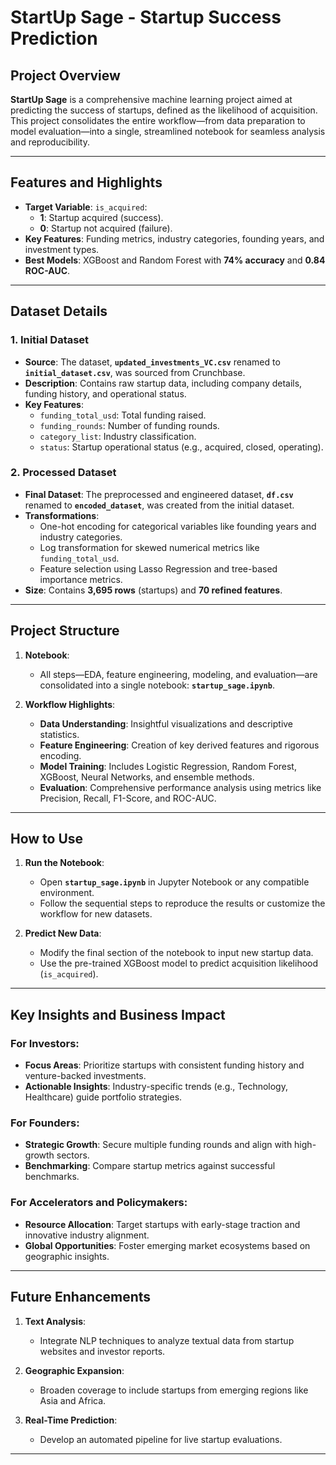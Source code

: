 # **StartUp Sage - Startup Success Prediction**

## **Project Overview**  
**StartUp Sage** is a comprehensive machine learning project aimed at predicting the success of startups, defined as the likelihood of acquisition. This project consolidates the entire workflow—from data preparation to model evaluation—into a single, streamlined notebook for seamless analysis and reproducibility.

---

## **Features and Highlights**  
- **Target Variable**: `is_acquired`:
  - **1**: Startup acquired (success).  
  - **0**: Startup not acquired (failure).  
- **Key Features**: Funding metrics, industry categories, founding years, and investment types.  
- **Best Models**: XGBoost and Random Forest with **74% accuracy** and **0.84 ROC-AUC**.  

---

## **Dataset Details**  

### **1. Initial Dataset**  
- **Source**: The dataset, **`updated_investments_VC.csv`** renamed to **`initial_dataset.csv`**, was sourced from Crunchbase.  
- **Description**: Contains raw startup data, including company details, funding history, and operational status.  
- **Key Features**:  
  - `funding_total_usd`: Total funding raised.  
  - `funding_rounds`: Number of funding rounds.  
  - `category_list`: Industry classification.  
  - `status`: Startup operational status (e.g., acquired, closed, operating).  

### **2. Processed Dataset**  
- **Final Dataset**: The preprocessed and engineered dataset, **`df.csv`** renamed to **`encoded_dataset`**, was created from the initial dataset.  
- **Transformations**:  
  - One-hot encoding for categorical variables like founding years and industry categories.  
  - Log transformation for skewed numerical metrics like `funding_total_usd`.  
  - Feature selection using Lasso Regression and tree-based importance metrics.  
- **Size**: Contains **3,695 rows** (startups) and **70 refined features**.  

---

## **Project Structure**  

1. **Notebook**:  
   - All steps—EDA, feature engineering, modeling, and evaluation—are consolidated into a single notebook: **`startup_sage.ipynb`**.  

2. **Workflow Highlights**:  
   - **Data Understanding**: Insightful visualizations and descriptive statistics.  
   - **Feature Engineering**: Creation of key derived features and rigorous encoding.  
   - **Model Training**: Includes Logistic Regression, Random Forest, XGBoost, Neural Networks, and ensemble methods.  
   - **Evaluation**: Comprehensive performance analysis using metrics like Precision, Recall, F1-Score, and ROC-AUC.  

---

## **How to Use**  

1. **Run the Notebook**:  
   - Open **`startup_sage.ipynb`** in Jupyter Notebook or any compatible environment.  
   - Follow the sequential steps to reproduce the results or customize the workflow for new datasets.  

2. **Predict New Data**:  
   - Modify the final section of the notebook to input new startup data.  
   - Use the pre-trained XGBoost model to predict acquisition likelihood (`is_acquired`).  

---

## **Key Insights and Business Impact**  

### **For Investors**:  
- **Focus Areas**: Prioritize startups with consistent funding history and venture-backed investments.  
- **Actionable Insights**: Industry-specific trends (e.g., Technology, Healthcare) guide portfolio strategies.  

### **For Founders**:  
- **Strategic Growth**: Secure multiple funding rounds and align with high-growth sectors.  
- **Benchmarking**: Compare startup metrics against successful benchmarks.  

### **For Accelerators and Policymakers**:  
- **Resource Allocation**: Target startups with early-stage traction and innovative industry alignment.  
- **Global Opportunities**: Foster emerging market ecosystems based on geographic insights.  

---

## **Future Enhancements**  

1. **Text Analysis**:  
   - Integrate NLP techniques to analyze textual data from startup websites and investor reports.  

2. **Geographic Expansion**:  
   - Broaden coverage to include startups from emerging regions like Asia and Africa.  

3. **Real-Time Prediction**:  
   - Develop an automated pipeline for live startup evaluations.  

---

